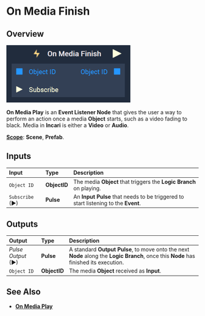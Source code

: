# On Media Finish

## Overview

![The On Media Finish Node.](../../../.gitbook/assets/onmediafinish.png)

**On Media Play** is an **Event Listener Node** that gives the user a way to perform an action once a media **Object** starts, such as a video fading to black. Media in **Incari** is either a **Video** or **Audio**. 

[**Scope**](../../overview.md#scopes): **Scene**, **Prefab**.


## Inputs

| Input | Type | Description |
|:---|:---|:---|
|`Object ID` | **ObjectID** | The media **Object** that triggers the **Logic Branch** on playing. |
| `Subscribe` (►)|**Pulse** | An **Input Pulse** that needs to be triggered to start listening to the **Event**. |



## Outputs

| Output | Type | Description |
| :--- | :--- | :--- |
| _Pulse Output_ \(►\) | **Pulse** | A standard **Output Pulse**, to move onto the next **Node** along the **Logic Branch**, once this **Node** has finished its execution. |
| `Object ID` | **ObjectID** | The media **Object** received as **Input**. |

## See Also

* [**On Media Play**](onmediaplay.md)

